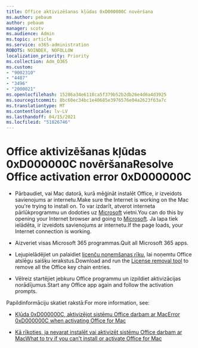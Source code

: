 ```yaml
---
title: Office aktivizēšanas kļūdas 0xD000000C novēršana
ms.author: pebaum
author: pebaum
manager: scotv
ms.audience: Admin
ms.topic: article
ms.service: o365-administration
ROBOTS: NOINDEX, NOFOLLOW
localization_priority: Priority
ms.collection: Adm_O365
ms.custom:
- "9002310"
- "4487"
- "3496"
- "2000021"
ms.openlocfilehash: 15286a34e6118ca5f379b52b2db26e4d6a4d3925
ms.sourcegitcommit: 8bc60ec34bc1e40685e3976576e04a2623f63a7c
ms.translationtype: MT
ms.contentlocale: lv-LV
ms.lasthandoff: 04/15/2021
ms.locfileid: "51826746"
---
```

# <a name="resolve-office-activation-error-0xd000000c"></a><span data-ttu-id="9b7f3-102">Office aktivizēšanas kļūdas 0xD000000C novēršana</span><span class="sxs-lookup"><span data-stu-id="9b7f3-102">Resolve Office activation error 0xD000000C</span></span>

- <span data-ttu-id="9b7f3-103">Pārbaudiet, vai Mac datorā, kurā mēģināt instalēt Office, ir izveidots savienojums ar internetu.</span><span class="sxs-lookup"><span data-stu-id="9b7f3-103">Make sure the Internet is working on the Mac you're trying to install on.</span></span> <span data-ttu-id="9b7f3-104">To var izdarīt, atverot interneta pārlūkprogrammu un dodoties uz [Microsoft](https://www.microsoft.com) vietni.</span><span class="sxs-lookup"><span data-stu-id="9b7f3-104">You can do this by opening your Internet browser and going to [Microsoft](https://www.microsoft.com).</span></span> <span data-ttu-id="9b7f3-105">Ja lapa tiek ielādēta, ir izveidots savienojums ar internetu.</span><span class="sxs-lookup"><span data-stu-id="9b7f3-105">If the page loads, your Internet connection is working.</span></span>

- <span data-ttu-id="9b7f3-106">Aizveriet visas Microsoft 365 programmas.</span><span class="sxs-lookup"><span data-stu-id="9b7f3-106">Quit all Microsoft 365 apps.</span></span>

- <span data-ttu-id="9b7f3-107">Lejupielādējiet un palaidiet [licenču noņemšanas rīku](https://go.microsoft.com/fwlink/?linkid=849815), lai noņemtu Office atslēgu saišķu ierakstus.</span><span class="sxs-lookup"><span data-stu-id="9b7f3-107">Download and run the [License removal tool](https://go.microsoft.com/fwlink/?linkid=849815) to remove all the Office key chain entries.</span></span>

- <span data-ttu-id="9b7f3-108">Vēlreiz startējiet jebkuru Office programmu un izpildiet aktivizācijas norādījumus.</span><span class="sxs-lookup"><span data-stu-id="9b7f3-108">Start any Office app again and follow the activation prompts.</span></span>

<span data-ttu-id="9b7f3-109">Papildinformāciju skatiet rakstā:</span><span class="sxs-lookup"><span data-stu-id="9b7f3-109">For more information, see:</span></span>

- [<span data-ttu-id="9b7f3-110">Kļūda 0xD000000C, aktivizējot sistēmu Office darbam ar Mac</span><span class="sxs-lookup"><span data-stu-id="9b7f3-110">Error 0xD000000C when activating Office for Mac</span></span>](https://support.office.com/article/error-0xd000000c-when-activating-office-for-mac-da865931-4658-4829-ba2d-8133390c6d25)

- [<span data-ttu-id="9b7f3-111">Kā rīkoties, ja nevarat instalēt vai aktivizēt sistēmu Office darbam ar Mac</span><span class="sxs-lookup"><span data-stu-id="9b7f3-111">What to try if you can't install or activate Office for Mac</span></span>](https://support.office.com/article/what-to-try-if-you-can-t-install-or-activate-office-for-mac-5efba2b4-b1e6-4e5f-bf3c-6ab945d03dea)
